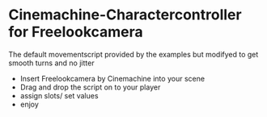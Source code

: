 # Cinemachine-Charactercontroller for Freelookcamera
The default movementscript provided by the examples but modifyed to get smooth turns and no jitter

- Insert Freelookcamera by Cinemachine into your scene
- Drag and drop the script on to your player
- assign slots/ set values
- enjoy
